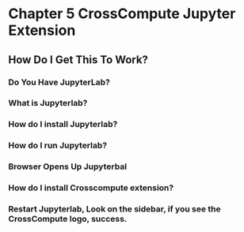# Chapter 5 CrossCompute Jupyter Extension

## How Do I Get This To Work?
### Do You Have JupyterLab?
### What is Jupyterlab?
### How do I install Jupyterlab?
### How do I run Jupyterlab?
### Browser Opens Up Jupyterbal
### How do I install Crosscompute extension?
### Restart Jupyterlab, Look on the sidebar, if you see the CrossCompute logo, success.



